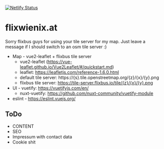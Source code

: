 [![Netlify Status](https://api.netlify.com/api/v1/badges/abc5bc6d-772d-443a-9756-8f086686e6e0/deploy-status)](https://app.netlify.com/sites/hungry-jones-c6ded0/deploys)

# flixwienix.at

Sorry flixbus guys for using your tile server for my map. Just leave a message if I should switch to an osm tile server :)

* Map - vue2-leaflet + flixbus tile server
    * vue2-leaflet (https://vue-leaflet.github.io/Vue2Leaflet/#/quickstart.md)
    * leaflet: https://leafletjs.com/reference-1.6.0.html
    * default tile server: https://{s}.tile.openstreetmap.org/{z}/{x}/{y}.png
    * flixbus tile server: https://tile-server.flixbus.io/tile/{z}/{x}/{y}.png
* UI - vuetify: https://vuetifyjs.com/en/
    *  nuxt-vuetify: https://github.com/nuxt-community/vuetify-module
* eslint - https://eslint.vuejs.org/

## ToDo

* CONTENT
* SEO
* Impressum with contact data
* Cookie shit